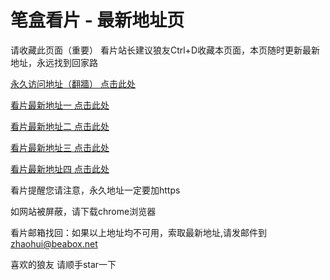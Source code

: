 # 笔盒看片 - 最新地址页

请收藏此页面（重要）
看片站长建议狼友Ctrl+D收藏本页面，本页随时更新最新地址，永远找到回家路

[永久访问地址（翻牆） 点击此处](https://beabox.net/)

[看片最新地址一 点击此处](https://45x7eu77jt.shop)

[看片最新地址二 点击此处](https://esb6db6tqg9k.shop)

[看片最新地址三 点击此处](https://0kqetscmzwe.wiki)

[看片最新地址四 点击此处](https://0kqetscmzwe.wiki)

看片提醒您请注意，永久地址一定要加https

如网站被屏蔽，请下载chrome浏览器

看片邮箱找回：如果以上地址均不可用，索取最新地址,请发邮件到 zhaohui@beabox.net

喜欢的狼友 请顺手star一下